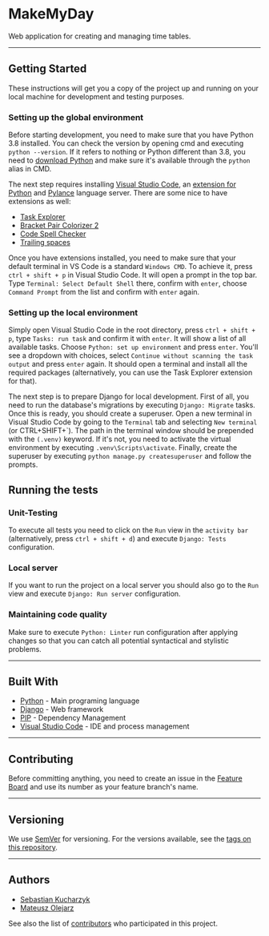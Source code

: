 # MakeMyDay

Web application for creating and managing time tables.

***

## Getting Started

These instructions will get you a copy of the project up and running on your local machine for development and testing purposes.

### Setting up the global environment

Before starting development, you need to make sure that you have Python 3.8 installed. You can check the version by opening cmd and executing `python --version`. If it refers to nothing or Python different than 3.8, you need to [download Python](https://www.python.org/downloads/) and make sure it's available through the `python` alias in CMD. 

The next step requires installing [Visual Studio Code](https://code.visualstudio.com), an [extension for Python](https://marketplace.visualstudio.com/items?itemName=ms-python.python) and [Pylance](https://marketplace.visualstudio.com/items?itemName=ms-python.vscode-pylance) language server. There are some nice to have extensions as well:
- [Task Explorer](https://marketplace.visualstudio.com/items?itemName=spmeesseman.vscode-taskexplorer)
- [Bracket Pair Colorizer 2](https://marketplace.visualstudio.com/items?itemName=CoenraadS.bracket-pair-colorizer-2)
- [Code Spell Checker](https://marketplace.visualstudio.com/items?itemName=streetsidesoftware.code-spell-checker)
- [Trailing spaces](https://marketplace.visualstudio.com/items?itemName=shardulm94.trailing-spaces)

Once you have extensions installed, you need to make sure that your default terminal in VS Code is a standard `Windows CMD`. To achieve it, press `ctrl + shift + p` in Visual Studio Code. It will open a prompt in the top bar. Type `Terminal: Select Default Shell` there, confirm with `enter`, choose `Command Prompt` from the list and confirm with `enter` again.

### Setting up the local environment

Simply open Visual Studio Code in the root directory, press `ctrl + shift + p`, type `Tasks: run task` and confirm it with `enter`. It will show a list of all available tasks. Choose `Python: set up environment` and press `enter`. You'll see a dropdown with choices, select `Continue without scanning the task output` and press `enter` again. It should open a terminal and install all the required packages (alternatively, you can use the Task Explorer extension for that).

The next step is to prepare Django for local development. First of all, you need to run the database's migrations by executing `Django: Migrate` tasks. Once this is ready, you should create a superuser. Open a new terminal in Visual Studio Code by going to the `Terminal` tab and selecting `New terminal` (or CTRL+SHIFT+\`). The path in the terminal window should be prepended with the `(.venv)` keyword. If it's not, you need to activate the virtual environment by executing `.venv\Scripts\activate`. Finally, create the superuser by executing `python manage.py createsuperuser` and follow the prompts.

## Running the tests

### Unit-Testing

To execute all tests you need to click on the `Run` view in the `activity bar` (alternatively, press `ctrl + shift + d`) and execute `Django: Tests` configuration.

### Local server

If you want to run the project on a local server you should also go to the `Run` view and execute `Django: Run server` configuration.

### Maintaining code quality

Make sure to execute `Python: Linter` run configuration after applying changes so that you can catch all potential syntactical and stylistic problems.


***

## Built With

* [Python](https://www.python.org) - Main programing language
* [Django](https://www.djangoproject.com) - Web framework
* [PIP](https://pip.pypa.io/) - Dependency Management
* [Visual Studio Code](https://code.visualstudio.com) - IDE and process management

***

## Contributing

Before committing anything, you need to create an issue in the [Feature Board](https://github.com/kucharzyk-sebastian/make-my-day/projects/1) and use its number as your feature branch's name.

***

## Versioning

We use [SemVer](http://semver.org/) for versioning. For the versions available, see the [tags on this repository](https://github.com/montrosesoftware/sayThumbsApp-serverless/tags).

***

## Authors

* [Sebastian Kucharzyk](https://github.com/kucharzyk-sebastian)
* [Mateusz Olejarz](https://github.com/mateusz-olejarz)

See also the list of [contributors](https://github.com/kucharzyk-sebastian/make-my-day/graphs/contributors) who participated in this project.

